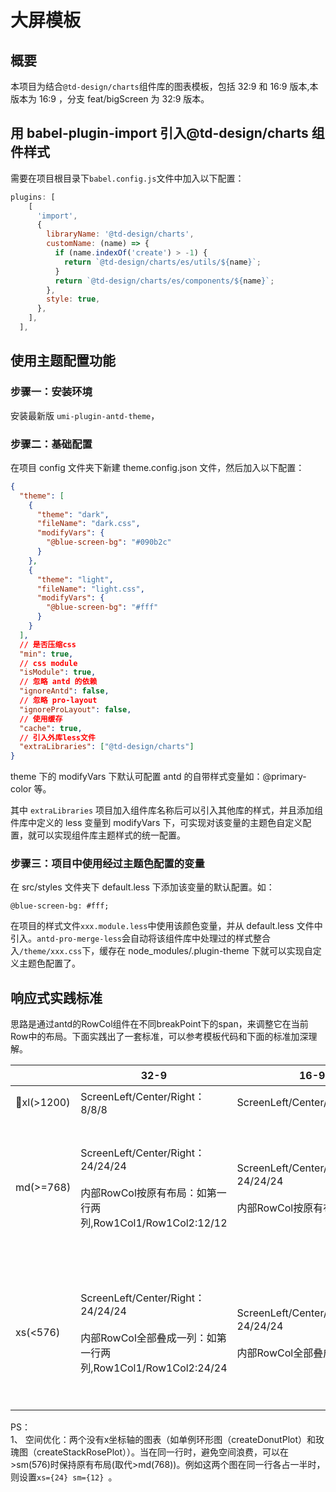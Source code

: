 # 大屏模板

## 概要

本项目为结合`@td-design/charts`组件库的图表模板，包括 32:9 和 16:9 版本,本版本为 16:9 ，分支 feat/bigScreen 为 32:9 版本。

## 用 babel-plugin-import 引入@td-design/charts 组件样式

需要在项目根目录下`babel.config.js`文件中加入以下配置：

```js
plugins: [
    [
      'import',
      {
        libraryName: '@td-design/charts',
        customName: (name) => {
          if (name.indexOf('create') > -1) {
            return `@td-design/charts/es/utils/${name}`;
          }
          return `@td-design/charts/es/components/${name}`;
        },
        style: true,
      },
    ],
  ],
```

## 使用主题配置功能

### 步骤一：安装环境

安装最新版 `umi-plugin-antd-theme`，

### 步骤二：基础配置

在项目 config 文件夹下新建 theme.config.json 文件，然后加入以下配置：

```json
{
  "theme": [
    {
      "theme": "dark",
      "fileName": "dark.css",
      "modifyVars": {
        "@blue-screen-bg": "#090b2c"
      }
    },
    {
      "theme": "light",
      "fileName": "light.css",
      "modifyVars": {
        "@blue-screen-bg": "#fff"
      }
    }
  ],
  // 是否压缩css
  "min": true,
  // css module
  "isModule": true,
  // 忽略 antd 的依赖
  "ignoreAntd": false,
  // 忽略 pro-layout
  "ignoreProLayout": false,
  // 使用缓存
  "cache": true,
  // 引入外库less文件
  "extraLibraries": ["@td-design/charts"]
}
```

theme 下的 modifyVars 下默认可配置 antd 的自带样式变量如：@primary-color 等。

其中 `extraLibraries` 项目加入组件库名称后可以引入其他库的样式，并且添加组件库中定义的 less 变量到 modifyVars 下，可实现对该变量的主题色自定义配置，就可以实现组件库主题样式的统一配置。

### 步骤三：项目中使用经过主题色配置的变量

在 src/styles 文件夹下 default.less 下添加该变量的默认配置。如：

```less
@blue-screen-bg: #fff;
```

在项目的样式文件`xxx.module.less`中使用该颜色变量，并从 default.less 文件中引入。`antd-pro-merge-less`会自动将该组件库中处理过的样式整合入`/theme/xxx.css`下，缓存在 node_modules/.plugin-theme 下就可以实现自定义主题色配置了。

## 响应式实践标准

  思路是通过antd的RowCol组件在不同breakPoint下的span，来调整它在当前Row中的布局。下面实践出了一套标准，可以参考模板代码和下面的标准加深理解。

| | 32-9 | 16-9 | 目地|
| -- | -- | -- | -- |
| xl(>1200) | ScreenLeft/Center/Right：8/8/8 | ScreenLeft/Center/Right:7/10/7 | 大屏状态|
| md(>=768) | ScreenLeft/Center/Right：24/24/24<br/><br/> 内部RowCol按原有布局：如第一行两列,Row1Col1/Row1Col2:12/12 | ScreenLeft/Center/Right：24/24/24<br/><br/>内部RowCol按原有布局,如左 | pad左中右叠成一列，各自内部原有布局  |
| xs(<576) | ScreenLeft/Center/Right：24/24/24<br/><br/> 内部RowCol全部叠成一列：如第一行两列,Row1Col1/Row1Col2:24/24 | ScreenLeft/Center/Right：24/24/24<br/><br/>内部RowCol全部叠成一列,如左 | 手机左中右叠成一列，各自内部也叠成一列  |

PS：<br />
1、 空间优化：两个没有x坐标轴的图表（如单例环形图（createDonutPlot）和玫瑰图（createStackRosePlot））。当在同一行时，避免空间浪费，可以在>sm(576)时保持原有布局(取代>md(768))。例如这两个图在同一行各占一半时，则设置`xs={24} sm={12} `。